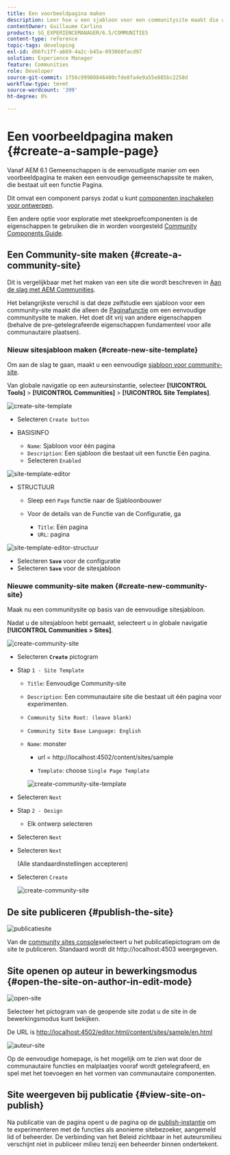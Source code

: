 ```yaml
---
title: Een voorbeeldpagina maken
description: Leer hoe u een sjabloon voor een communitysite maakt die alleen de paginafunctie bevat die u kan helpen een eenvoudige communitysite te maken.
contentOwner: Guillaume Carlino
products: SG_EXPERIENCEMANAGER/6.5/COMMUNITIES
content-type: reference
topic-tags: developing
exl-id: d66fc1ff-a669-4a2c-b45a-093060facd97
solution: Experience Manager
feature: Communities
role: Developer
source-git-commit: 1f56c99980846400cfde8fa4e9a55e885bc2258d
workflow-type: tm+mt
source-wordcount: '399'
ht-degree: 0%

---
```


# Een voorbeeldpagina maken {#create-a-sample-page}

Vanaf AEM 6.1 Gemeenschappen is de eenvoudigste manier om een voorbeeldpagina te maken een eenvoudige gemeenschapssite te maken, die bestaat uit een functie Pagina.

Dit omvat een component parsys zodat u kunt [componenten inschakelen voor ontwerpen](basics.md#accessing-communities-components).

Een andere optie voor exploratie met steekproefcomponenten is de eigenschappen te gebruiken die in worden voorgesteld [Community Components Guide](components-guide.md).

## Een Community-site maken {#create-a-community-site}

Dit is vergelijkbaar met het maken van een site die wordt beschreven in [Aan de slag met AEM Communities](getting-started.md).

Het belangrijkste verschil is dat deze zelfstudie een sjabloon voor een community-site maakt die alleen de [Paginafunctie](functions.md#page-function) om een eenvoudige communitysite te maken. Het doet dit vrij van andere eigenschappen (behalve de pre-getelegrafeerde eigenschappen fundamenteel voor alle communautaire plaatsen).

### Nieuw sitesjabloon maken {#create-new-site-template}

Om aan de slag te gaan, maakt u een eenvoudige [sjabloon voor community-site](sites.md).

Van globale navigatie op een auteursinstantie, selecteer **[!UICONTROL Tools]** > **[!UICONTROL Communities]** > **[!UICONTROL Site Templates]**.

![create-site-template](assets/create-site-template1.png)

* Selecteren `Create button`
* BASISINFO

   * `Name`: Sjabloon voor één pagina
   * `Description`: Een sjabloon die bestaat uit een functie Eén pagina.
   * Selecteren `Enabled`

![site-template-editor](assets/site-template-editor.png)

* STRUCTUUR

   * Sleep een `Page` functie naar de Sjabloonbouwer
   * Voor de details van de Functie van de Configuratie, ga

      * `Title`: Eén pagina
      * `URL`: pagina

![site-template-editor-structuur](assets/site-template-editor1.png)

* Selecteren **`Save`** voor de configuratie
* Selecteren **`Save`** voor de sitesjabloon

### Nieuwe community-site maken {#create-new-community-site}

Maak nu een communitysite op basis van de eenvoudige sitesjabloon.

Nadat u de sitesjabloon hebt gemaakt, selecteert u in globale navigatie **[!UICONTROL Communities > Sites]**.

![create-community-site](assets/create-community-site1.png)

* Selecteren **`Create`** pictogram

* Stap `1 - Site Template`

   * `Title`: Eenvoudige Community-site
   * `Description`: Een communautaire site die bestaat uit één pagina voor experimenten.
   * `Community Site Root: (leave blank)`
   * `Community Site Base Language: English`
   * `Name`: monster

      * url = http://localhost:4502/content/sites/sample

      * `Template`: choose `Single Page Template`

     ![create-community-site-template](assets/create-community-site-template.png)

* Selecteren `Next`
* Stap `2 - Design`

   * Elk ontwerp selecteren

* Selecteren `Next`
* Selecteren `Next`

  (Alle standaardinstellingen accepteren)

* Selecteren `Create`

  ![create-community-site](assets/create-community-site.png)

## De site publiceren {#publish-the-site}

![publicatiesite](assets/publish-site.png)

Van de [community sites console](sites-console.md)selecteert u het publicatiepictogram om de site te publiceren. Standaard wordt dit http://localhost:4503 weergegeven.

## Site openen op auteur in bewerkingsmodus {#open-the-site-on-author-in-edit-mode}

![open-site](assets/open-site.png)

Selecteer het pictogram van de geopende site zodat u de site in de bewerkingsmodus kunt bekijken.

De URL is [http://localhost:4502/editor.html/content/sites/sample/en.html](http://localhost:4502/editor.html/content/sites/sample/en.html)

![auteur-site](assets/author-site.png)

Op de eenvoudige homepage, is het mogelijk om te zien wat door de communautaire functies en malplaatjes vooraf wordt getelegrafeerd, en spel met het toevoegen en het vormen van communautaire componenten.

## Site weergeven bij publicatie {#view-site-on-publish}

Na publicatie van de pagina opent u de pagina op de [publish-instantie](http://localhost:4503/content/sites/sample/en.html) om te experimenteren met de functies als anonieme sitebezoeker, aangemeld lid of beheerder. De verbinding van het Beleid zichtbaar in het auteursmilieu verschijnt niet in publiceer milieu tenzij een beheerder binnen ondertekent.
